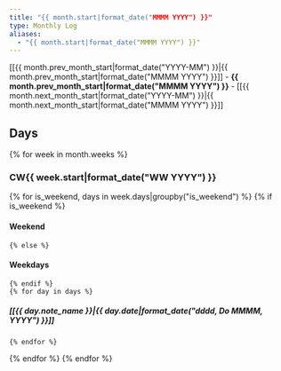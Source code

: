 ```yaml
---
title: "{{ month.start|format_date("MMMM YYYY") }}"
type: Monthly Log
aliases:
  - "{{ month.start|format_date("MMMM YYYY") }}"
---
```


[[{{ month.prev_month_start|format_date("YYYY-MM") }}|{{ month.prev_month_start|format_date("MMMM YYYY") }}]] - **{{ month.prev_month_start|format_date("MMMM YYYY") }}** - [[{{ month.next_month_start|format_date("YYYY-MM") }}|{{ month.next_month_start|format_date("MMMM YYYY") }}]]

## Days

{% for week in month.weeks %}
### CW{{ week.start|format_date("WW YYYY") }}

  {% for is_weekend, days in week.days|groupby("is_weekend") %}
    {% if is_weekend %}
#### Weekend
    {% else %}
#### Weekdays
    {% endif %}
    {% for day in days %}
##### [[{{ day.note_name }}|{{ day.date|format_date("dddd, Do MMMM, YYYY") }}]]
    {% endfor %}
  {% endfor %}
{% endfor %}
